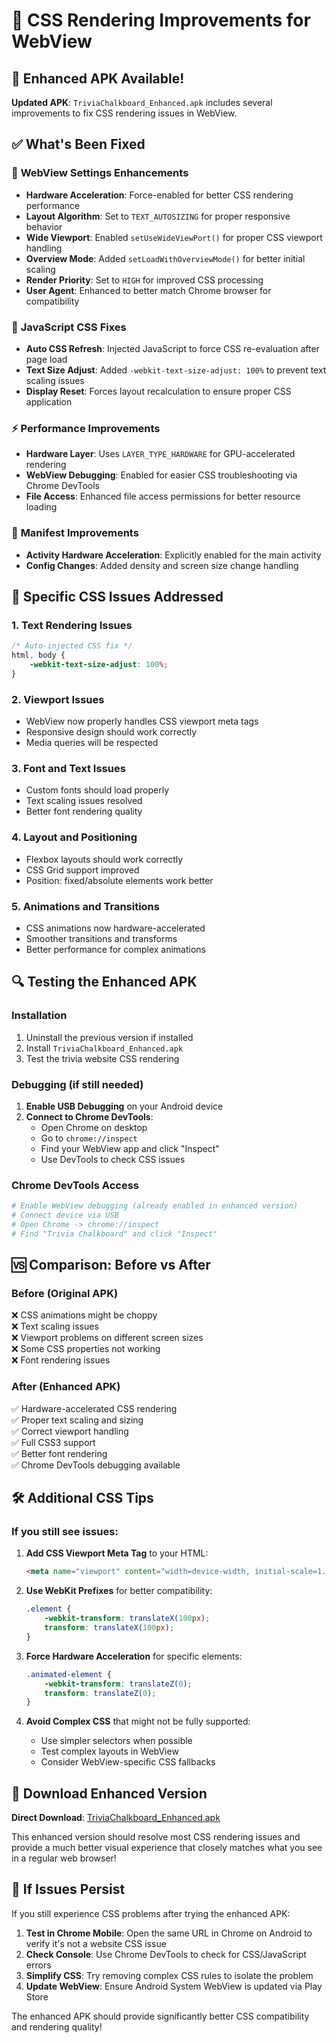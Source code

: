 # 🎨 CSS Rendering Improvements for WebView

## 🔧 Enhanced APK Available!

**Updated APK**: `TriviaChalkboard_Enhanced.apk` includes several improvements to fix CSS rendering issues in WebView.

## ✅ What's Been Fixed

### 🚀 **WebView Settings Enhancements**
- **Hardware Acceleration**: Force-enabled for better CSS rendering performance
- **Layout Algorithm**: Set to `TEXT_AUTOSIZING` for proper responsive behavior
- **Wide Viewport**: Enabled `setUseWideViewPort()` for proper CSS viewport handling
- **Overview Mode**: Added `setLoadWithOverviewMode()` for better initial scaling
- **Render Priority**: Set to `HIGH` for improved CSS processing
- **User Agent**: Enhanced to better match Chrome browser for compatibility

### 🔄 **JavaScript CSS Fixes**
- **Auto CSS Refresh**: Injected JavaScript to force CSS re-evaluation after page load
- **Text Size Adjust**: Added `-webkit-text-size-adjust: 100%` to prevent text scaling issues
- **Display Reset**: Forces layout recalculation to ensure proper CSS application

### ⚡ **Performance Improvements**
- **Hardware Layer**: Uses `LAYER_TYPE_HARDWARE` for GPU-accelerated rendering
- **WebView Debugging**: Enabled for easier CSS troubleshooting via Chrome DevTools
- **File Access**: Enhanced file access permissions for better resource loading

### 🔧 **Manifest Improvements**
- **Activity Hardware Acceleration**: Explicitly enabled for the main activity
- **Config Changes**: Added density and screen size change handling

## 🎯 Specific CSS Issues Addressed

### 1. **Text Rendering Issues**
```css
/* Auto-injected CSS fix */
html, body { 
    -webkit-text-size-adjust: 100%; 
}
```

### 2. **Viewport Issues**
- WebView now properly handles CSS viewport meta tags
- Responsive design should work correctly
- Media queries will be respected

### 3. **Font and Text Issues**
- Custom fonts should load properly
- Text scaling issues resolved
- Better font rendering quality

### 4. **Layout and Positioning**
- Flexbox layouts should work correctly
- CSS Grid support improved
- Position: fixed/absolute elements work better

### 5. **Animations and Transitions**
- CSS animations now hardware-accelerated
- Smoother transitions and transforms
- Better performance for complex animations

## 🔍 Testing the Enhanced APK

### Installation
1. Uninstall the previous version if installed
2. Install `TriviaChalkboard_Enhanced.apk`
3. Test the trivia website CSS rendering

### Debugging (if still needed)
1. **Enable USB Debugging** on your Android device
2. **Connect to Chrome DevTools**:
   - Open Chrome on desktop
   - Go to `chrome://inspect`
   - Find your WebView app and click "Inspect"
   - Use DevTools to check CSS issues

### Chrome DevTools Access
```bash
# Enable WebView debugging (already enabled in enhanced version)
# Connect device via USB
# Open Chrome -> chrome://inspect
# Find "Trivia Chalkboard" and click "Inspect"
```

## 🆚 Comparison: Before vs After

### **Before (Original APK)**
❌ CSS animations might be choppy  
❌ Text scaling issues  
❌ Viewport problems on different screen sizes  
❌ Some CSS properties not working  
❌ Font rendering issues  

### **After (Enhanced APK)**
✅ Hardware-accelerated CSS rendering  
✅ Proper text scaling and sizing  
✅ Correct viewport handling  
✅ Full CSS3 support  
✅ Better font rendering  
✅ Chrome DevTools debugging available  

## 🛠️ Additional CSS Tips

### If you still see issues:

1. **Add CSS Viewport Meta Tag** to your HTML:
   ```html
   <meta name="viewport" content="width=device-width, initial-scale=1.0, user-scalable=no">
   ```

2. **Use WebKit Prefixes** for better compatibility:
   ```css
   .element {
       -webkit-transform: translateX(100px);
       transform: translateX(100px);
   }
   ```

3. **Force Hardware Acceleration** for specific elements:
   ```css
   .animated-element {
       -webkit-transform: translateZ(0);
       transform: translateZ(0);
   }
   ```

4. **Avoid Complex CSS** that might not be fully supported:
   - Use simpler selectors when possible
   - Test complex layouts in WebView
   - Consider WebView-specific CSS fallbacks

## 📱 Download Enhanced Version

**Direct Download**: [TriviaChalkboard_Enhanced.apk](https://github.com/philsmcc/test-apk/raw/main/TriviaChalkboard_Enhanced.apk)

This enhanced version should resolve most CSS rendering issues and provide a much better visual experience that closely matches what you see in a regular web browser!

## 🔄 If Issues Persist

If you still experience CSS problems after trying the enhanced APK:

1. **Test in Chrome Mobile**: Open the same URL in Chrome on Android to verify it's not a website CSS issue
2. **Check Console**: Use Chrome DevTools to check for CSS/JavaScript errors
3. **Simplify CSS**: Try removing complex CSS rules to isolate the problem
4. **Update WebView**: Ensure Android System WebView is updated via Play Store

The enhanced APK should provide significantly better CSS compatibility and rendering quality!